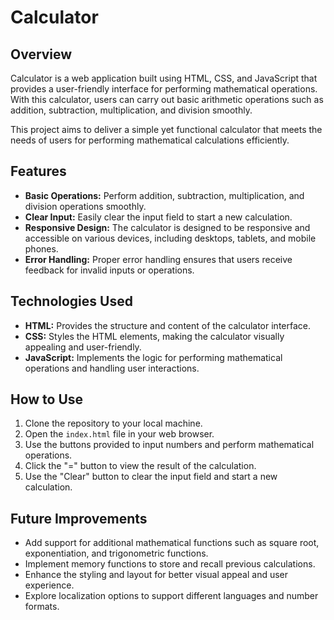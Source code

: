 # Calculator

## Overview

Calculator is a web application built using HTML, CSS, and JavaScript that provides a user-friendly interface for performing mathematical operations. With this calculator, users can carry out basic arithmetic operations such as addition, subtraction, multiplication, and division smoothly.

This project aims to deliver a simple yet functional calculator that meets the needs of users for performing mathematical calculations efficiently.

## Features

- **Basic Operations:** Perform addition, subtraction, multiplication, and division operations smoothly.
- **Clear Input:** Easily clear the input field to start a new calculation.
- **Responsive Design:** The calculator is designed to be responsive and accessible on various devices, including desktops, tablets, and mobile phones.
- **Error Handling:** Proper error handling ensures that users receive feedback for invalid inputs or operations.

## Technologies Used

- **HTML:** Provides the structure and content of the calculator interface.
- **CSS:** Styles the HTML elements, making the calculator visually appealing and user-friendly.
- **JavaScript:** Implements the logic for performing mathematical operations and handling user interactions.

## How to Use

1. Clone the repository to your local machine.
2. Open the `index.html` file in your web browser.
3. Use the buttons provided to input numbers and perform mathematical operations.
4. Click the "=" button to view the result of the calculation.
5. Use the "Clear" button to clear the input field and start a new calculation.


## Future Improvements

- Add support for additional mathematical functions such as square root, exponentiation, and trigonometric functions.
- Implement memory functions to store and recall previous calculations.
- Enhance the styling and layout for better visual appeal and user experience.
- Explore localization options to support different languages and number formats.


